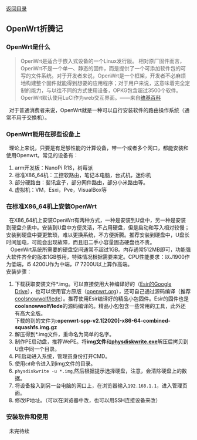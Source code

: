 [返回目录](../../catalogue.md) 
## OpenWrt折腾记
### OpenWrt是什么
>OpenWrt是适合于嵌入式设备的一个Linux发行版。 相对原厂固件而言，OpenWrt不是一个单一、静态的固件，而是提供了一个可添加软件包的可写的文件系统。对于开发者来说，OpenWrt是一个框架，开发者不必麻烦地构建整个固件就能得到想要的应用程序；对于用户来说，这意味着完全定制的能力，与以往不同的方式使用设备，OPKG包含超过3500个软件。 OpenWrt默认使用LuCI作为web交互界面。——来自[维基百科](https://zh.wikipedia.org/zh-cn/OpenWrt)

&nbsp;&nbsp;对于普通消费者来说，OpenWrt就是一种可以自行安装软件的路由操作系统（通常不用于交换机）。
### OpenWrt能用在那些设备上
&nbsp;&nbsp;理论上来说，只要是有足够性能的计算设备，带一个或者多个网口，都能安装和使用Openwrt。常见的设备有：  
1. arm开发板：NanoPi R1S，树莓派  
2. 标准X86_64机：工控软路由，笔记本电脑，台式机，迷你机  
3. 部分硬路由：斐讯盒子，部分网件路由，部分小米路由等。  
4. 虚拟机：VM，Esxi，Pve，VisualBox等  

### 在标准X86_64机上安装OpenWrt
&nbsp;&nbsp;在X86_64机上安装OpenWrt有两种方式，一种是安装到U盘中，另一种是安装到硬盘介质中。安装到U盘中方便灵活，不占用硬盘，但是启动和写入相对较慢；安装到硬盘中要更繁琐，难以更换系统，不方便折腾。推荐安装到硬盘中，U盘长时间加电，可能会出现故障，而且旧二手小容量固态硬盘也不贵。  
&nbsp;&nbsp; OpenWrt系统所需要的硬盘空间通常不超过1GB。内存通常512MB即可，功能强大软件齐全的版本1GB够用，特殊情况根据需要来定。CPU性能要求：以J1900作为低端，i5 4200U作为中端，i7 7200U以上算作高端。  
安装步骤：
1. 下载获取安装文件*.img。可以直接使用大神编译好的（[Esir的Google Drive](https://drive.google.com/drive/folders/1eyIxVfyzO4nyzaT1sSr6xWf50_5YJN7g)），也可以使用官方原版（[openwrt.org](https://openwrt.org/)），还可自己通过源码编译（推荐[coolsnowwolf/lede](https://github.com/coolsnowwolf/lede)）。推荐使用Esir编译好的精品小包固件。Esir的固件也是**coolsnowwolf/lede**的源码编译的。精品小包包含一些常用的工具，此外还有高大全版。  
下载的到的文件为:**openwrt-spp-v2.1[2020]-x86-64-combined-squashfs.img.gz**
2. 解压得到*.img文件，重命名为简单的名字。
3. 制作PE启动盘，推荐WePE。将**img文件**和[**physdiskwrite.exe**](https://m0n0.ch/wall/downloads/physdiskwrite-0.5.3.zip)解压后拷贝到U盘中同一个目录。
4. PE启动进入系统，管理员身份打开CMD。
5. 使用`cd`命令进入到img文件的目录。
6. `physdiskwrite -u *.img`,然后根据提示选择硬盘，注意，会清除硬盘上的数据。
7. 将设备接入到另一台电脑的网口上，在浏览器输入`192.168.1.1`，进入管理页面。
8. 修改IP地址。（可以在浏览器中改，也可以用SSH连接设备来改）

### 安装软件和使用
&nbsp;&nbsp;未完待续
